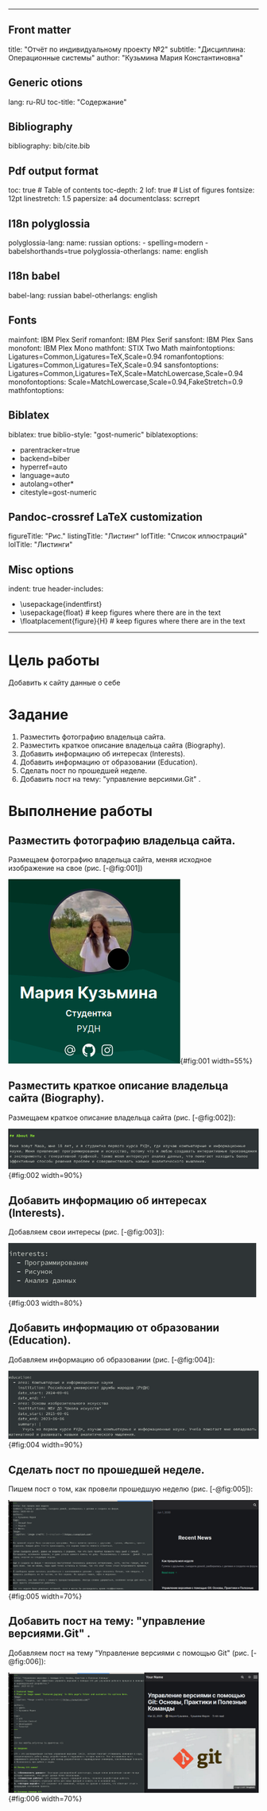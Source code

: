 
---
## Front matter
title: "Отчёт по индивидуальному проекту №2"
subtitle: "Дисциплина: Операционные системы"
author: "Кузьмина Мария Константиновна"

## Generic otions
lang: ru-RU
toc-title: "Содержание"

## Bibliography
bibliography: bib/cite.bib

## Pdf output format
toc: true # Table of contents
toc-depth: 2
lof: true # List of figures
fontsize: 12pt
linestretch: 1.5
papersize: a4
documentclass: scrreprt
## I18n polyglossia
polyglossia-lang:
  name: russian
  options:
	- spelling=modern
	- babelshorthands=true
polyglossia-otherlangs:
  name: english
## I18n babel
babel-lang: russian
babel-otherlangs: english
## Fonts
mainfont: IBM Plex Serif
romanfont: IBM Plex Serif
sansfont: IBM Plex Sans
monofont: IBM Plex Mono
mathfont: STIX Two Math
mainfontoptions: Ligatures=Common,Ligatures=TeX,Scale=0.94
romanfontoptions: Ligatures=Common,Ligatures=TeX,Scale=0.94
sansfontoptions: Ligatures=Common,Ligatures=TeX,Scale=MatchLowercase,Scale=0.94
monofontoptions: Scale=MatchLowercase,Scale=0.94,FakeStretch=0.9
mathfontoptions:
## Biblatex
biblatex: true
biblio-style: "gost-numeric"
biblatexoptions:
  - parentracker=true
  - backend=biber
  - hyperref=auto
  - language=auto
  - autolang=other*
  - citestyle=gost-numeric
## Pandoc-crossref LaTeX customization
figureTitle: "Рис."
listingTitle: "Листинг"
lofTitle: "Список иллюстраций"
lolTitle: "Листинги"
## Misc options
indent: true
header-includes:
  - \usepackage{indentfirst}
  - \usepackage{float} # keep figures where there are in the text
  - \floatplacement{figure}{H} # keep figures where there are in the text
---

# Цель работы

Добавить к сайту данные о себе


# Задание

1. Разместить фотографию владельца сайта.
2. Разместить краткое описание владельца сайта (Biography).
3. Добавить информацию об интересах (Interests).
4. Добавить информацию от образовании (Education).
5. Сделать пост по прошедшей неделе.
6. Добавить пост на тему: "управление версиями.Git" .


# Выполнение работы

## Разместить фотографию владельца сайта.

Размещаем фотографию владельца сайта, меняя исходное изображение на свое (рис. [-@fig:001])

![снимок экрана](image/1.png){#fig:001 width=55%}


## Разместить краткое описание владельца сайта (Biography).

Размещаем краткое описание владельца сайта (рис. [-@fig:002]):

![снимок экрана](image/2.png){#fig:002 width=90%}



## Добавить информацию об интересах (Interests).

Добавляем свои интересы (рис. [-@fig:003]):

![снимок экрана](image/3.png){#fig:003 width=80%}


## Добавить информацию от образовании (Education).

Добавляем информацию об образовании (рис. [-@fig:004]):

![снимок экрана](image/4.png){#fig:004 width=90%}


## Сделать пост по прошедшей неделе.

Пишем пост о том, как провели прошедшую неделю (рис. [-@fig:005]):

![снимок экрана](image/5.png){#fig:005 width=70%}


## Добавить пост на тему: "управление версиями.Git" .

Добавляем пост на тему "Управление версиями с помощью Git" (рис. [-@fig:006]):

![снимок экрана](image/6.png){#fig:006 width=70%}


 
